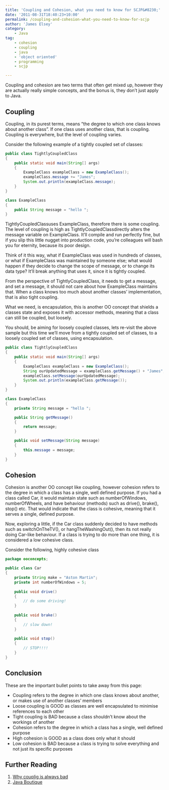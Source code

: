 ```yaml
---
title: 'Coupling and Cohesion, what you need to know for SCJP&#8230;'
date: '2011-08-31T18:40:23+10:00'
permalink: /coupling-and-cohesion-what-you-need-to-know-for-scjp
author: 'James Elsey'
category:
    - Java
tag:
    - cohesion
    - coupling
    - java
    - 'object oriented'
    - programming
    - scjp

---
```

Coupling and cohesion are two terms that often get mixed up, however they are actually really simple concepts, and the bonus is, they don’t just apply to Java.

Coupling
--------

Coupling, in its purest terms, means “the degree to which one class knows about another class”. If one class uses another class, that is coupling. Coupling is everywhere, but the level of coupling varies.

Consider the following example of a tightly coupled set of classes:

```java
public class TightlyCoupledClass
{
    public static void main(String[] args)
    {
        ExampleClass exampleClass = new ExampleClass();
        exampleClass.message += "James";
        System.out.println(exampleClass.message);
    }
}

class ExampleClass
{
    public String message = "hello ";
}
```

TightlyCoupledClassuses ExampleClass, therefore there is some coupling. The level of coupling is high as TightlyCoupledClassdirectly alters the message variable on ExampleClass. It’ll compile and run perfectly fine, but if you slip this little nugget into production code, you’re colleagues will bash you for eternity, because its poor design.

Think of it this way, what if ExampleClass was used in hundreds of classes, or what if ExampleClass was maintained by someone else; what would happen if they decide to change the scope of message, or to change its data type? It’ll break anything that uses it, since it is tightly coupled.

From the perspective of TightlyCoupledClass, it needs to get a message, and set a message, it should not care about how ExampleClass maintains that. When a class knows too much about another classes’ implementation, that is also tight coupling.

What we need, is encapsulation, this is another OO concept that shields a classes state and exposes it with accessor methods, meaning that a class can still be coupled, but loosely.

You should, be aiming for loosely coupled classes, lets re-visit the above sample but this time we’ll move from a tightly coupled set of classes, to a loosely coupled set of classes, using encapsulation.

```java
public class TightlyCoupledClass
{
    public static void main(String[] args)
    {
        ExampleClass exampleClass = new ExampleClass();
        String ourUpdatedMessage = exampleClass.getMessage() + "James";
        exampleClass.setMessage(ourUpdatedMessage);
        System.out.println(exampleClass.getMessage());
    }
}

class ExampleClass
{
    private String message = "hello ";

    public String getMessage()
    {
        return message;
    }

    public void setMessage(String message)
    {
        this.message = message;
    }
}
```

Cohesion
--------

Cohesion is another OO concept like coupling, however cohesion refers to the degree in which a class has a single, well defined purpose. If you had a class called Car, it would maintain state such as numberOfWindows, numberOfWheels, and have behaviour (methods) such as drive(), brake(), stop() etc. That would indicate that the class is cohesive, meaning that it serves a single, defined purpose.

Now, exploring a little, if the Car class suddenly decided to have methods such as switchOnTheTV(), or hangTheWashingOut(), then its not really doing Car-like behaviour. If a class is trying to do more than one thing, it is considered a low cohesive class.

Consider the following, highly cohesive class

```java
package ooconcepts;

public class Car
{
    private String make = "Aston Martin";
    private int numberOfWindows = 5;
    
    public void drive()
    {
        // do some driving!
    }
    
    public void brake()
    {
        // slow down!
    }
    
    public void stop()
    {
        // STOP!!!!
    }      
}

```

Conclusion
----------

These are the important bullet points to take away from this page:

- Coupling refers to the degree in which one class knows about another, or makes use of another classes’ members
- Loose coupling is GOOD as classes are well encapsulated to minimise references to each other
- Tight coupling is BAD because a class shouldn’t know about the workings of another
- Cohesion refers to the degree in which a class has a single, well defined purpose
- High cohesion is GOOD as a class does only what it should
- Low cohesion is BAD because a class is trying to solve everything and not just its specific purposes

Further Reading
---------------

1. [Why couplig is always bad](http://en.wikipedia.org/wiki/Coupling_%28computer_programming%29>Wikipedia%20entry%20for%20Coupling</a></li>%0A<li><a%20href=)
2. [Java Boutique](http://javaboutique.internet.com/tutorials/coupcoh/)